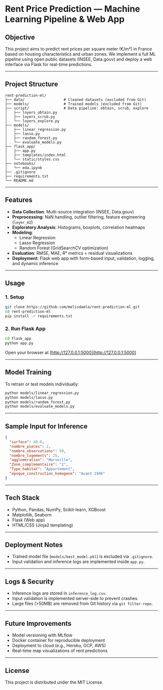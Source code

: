 # Rent Price Prediction — Machine Learning Pipeline & Web App

## Objective

This project aims to predict rent prices per square meter (€/m²) in France based on housing characteristics and urban zones. We implement a full ML pipeline using open public datasets (INSEE, Data.gouv) and deploy a web interface via Flask for real-time predictions.

---

## Project Structure

```
rent-prediction-ml/
├── data/                  # Cleaned datasets (excluded from Git)
├── models/                # Trained models (excluded from Git)
├── script/                # Data pipeline: obtain, scrub, explore
│   ├── loyers_obtain.py
│   ├── loyers_scrub.py
│   └── loyers_explore.py
├── models/
│   ├── linear_regression.py
│   ├── lasso.py
│   ├── random_forest.py
│   └── evaluate_models.py
├── flask_app/
│   ├── app.py
│   ├── templates/index.html
│   └── static/styles.css
├── notebooks/
│   └── eda.ipynb
├── .gitignore
├── requirements.txt
└── README.md
```

---

## Features

- **Data Collection**: Multi-source integration (INSEE, Data.gouv)
- **Preprocessing**: NaN handling, outlier filtering, feature engineering (`loyer_m2`)
- **Exploratory Analysis**: Histograms, boxplots, correlation heatmaps
- **Modeling**:
  - Linear Regression
  - Lasso Regression
  - Random Forest (GridSearchCV optimization)
- **Evaluation**: RMSE, MAE, R² metrics + residual visualizations
- **Deployment**: Flask web app with form-based input, validation, logging, and dynamic inference

---

## Usage

### 1. Setup
```bash
git clone https://github.com/melisdamla/rent-prediction-ml.git
cd rent-prediction-ml
pip install -r requirements.txt
```

### 2. Run Flask App
```bash
cd flask_app
python app.py
```
Open your browser at [http://127.0.0.1:5000](http://127.0.0.1:5000)

---

## Model Training

To retrain or test models individually:
```bash
python models/linear_regression.py
python models/lasso.py
python models/random_forest.py
python models/evaluate_models.py
```

---

## Sample Input for Inference

```json
{
  "surface": 48.0,
  "nombre_pieces": 2,
  "nombre_observations": 50,
  "nombre_logements": 25,
  "agglomeration": "Marseille",
  "Zone_complementaire": "2",
  "Type_habitat": "Appartement",
  "epoque_construction_homogene": "Avant 1946"
}
```

---

## Tech Stack

- Python, Pandas, NumPy, Scikit-learn, XGBoost
- Matplotlib, Seaborn
- Flask (Web app)
- HTML/CSS (Jinja2 templating)

---

## Deployment Notes

- Trained model file (`models/best_model.pkl`) is excluded via `.gitignore`.
- Input validation and inference logs are implemented inside `app.py`.

---

## Logs & Security

- Inference logs are stored in `inference_log.csv`.
- Input validation is implemented server-side to prevent crashes.
- Large files (>50MB) are removed from Git history via `git filter-repo`.

---

## Future Improvements

- Model versioning with MLflow
- Docker container for reproducible deployment
- Deployment to cloud (e.g., Heroku, GCP, AWS)
- Real-time map visualizations of rent predictions

---

## License

This project is distributed under the MIT License.
